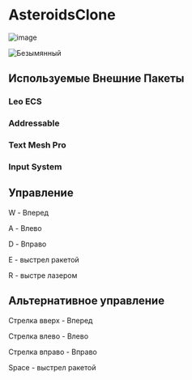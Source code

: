 # AsteroidsClone
![image](https://user-images.githubusercontent.com/52322424/137819724-72b53b71-e050-4b8b-b45b-e821ca0246e1.png)


![Безымянный](https://user-images.githubusercontent.com/52322424/137819067-48ce3d9a-aa1a-4e49-a3b4-807199406d31.jpg)


## Используемые Внешние Пакеты
### Leo ECS

### Addressable

### Text Mesh Pro

### Input System

## Управление
W - Вперед

A - Влево

D - Вправо

E - выстрел ракетой

R - выстре лазером

## Альтернативное управление

Стрелка вверх - Вперед

Стрелка влево - Влево

Стрелка вправо - Вправо

Space - выстрел ракетой

